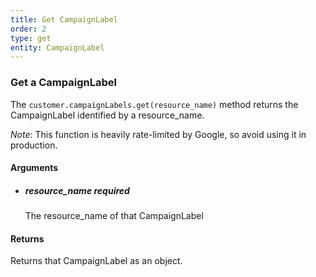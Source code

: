 ```yaml
---
title: Get CampaignLabel 
order: 2
type: get
entity: CampaignLabel 
---
```


### Get a CampaignLabel 

The `customer.campaignLabels.get(resource_name)` method returns the CampaignLabel identified by a resource_name. 

_Note_: This function is heavily rate-limited by Google, so avoid using it in production.


#### Arguments

- 	##### resource_name _required_
	The resource_name of that CampaignLabel


#### Returns

Returns that CampaignLabel as an object.
